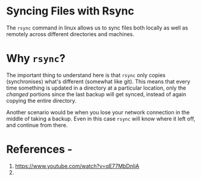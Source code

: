 # Syncing Files with Rsync

The `rsync` command in linux allows us to sync files both locally as well as remotely across different directories and machines.

# Why `rsync`?

The important thing to understand here is that `rsync` only copies (synchronises) what's different (somewhat like git). This means that every time something is updated in a directory at a particular location, only the *changed* portions since the last backup will get synced, instead of again copying the entire directory.

Another scenario would be when you lose your network connection in the middle of taking a backup. Even in this case `rsync` will know where it left off, and continue from there.


# References - 
1. https://www.youtube.com/watch?v=qE77MbDnljA
2. 